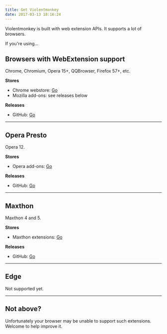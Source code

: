 ```yaml
---
title: Get Violentmonkey
date: 2017-03-13 18:16:24
---
```


Violentmonkey is built with web extension APIs. It supports a lot of browsers.

If you're using...

Browsers with WebExtension support
---
Chrome, Chromium, Opera 15+, QQBrowser, Firefox 57+, etc.

**Stores**
- Chrome webstore: [Go](https://chrome.google.com/webstore/detail/violent-monkey/jinjaccalgkegednnccohejagnlnfdag)
- Mozilla add-ons: see releases below

**Releases**
- GitHub: [Go](https://github.com/violentmonkey/violentmonkey/releases)

---

Opera Presto
---
Opera 12.

**Stores**
- Opera add-ons: [Go](https://addons.opera.com/extensions/details/violent-monkey/)

**Releases**
- GitHub: [Go](https://github.com/violentmonkey/violentmonkey-oex/releases)

---

Maxthon
---
Maxthon 4 and 5.

**Stores**
- Maxthon extensions: [Go](http://extension.maxthon.com/detail/index.php?view_id=1680)

**Releases**
- GitHub: [Go](https://github.com/violentmonkey/violentmonkey-mx/releases)

---

Edge
---
Not supported yet.

---

Not above?
---
Unfortunately your browser may be unable to support such extensions.
Welcome to help improve it.
